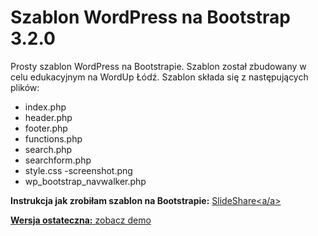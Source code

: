 Szablon WordPress na Bootstrap 3.2.0
====================================

Prosty szablon WordPress na Bootstrapie. Szablon został zbudowany w celu edukacyjnym na WordUp Łódź. Szablon składa się z następujących plików:
- index.php
- header.php
- footer.php
- functions.php
- search.php
- searchform.php
- style.css -screenshot.png
- wp_bootstrap_navwalker.php
	
<strong>Instrukcja jak zrobiłam szablon na Bootstrapie:</strong>
<a href="http://www.slideshare.net/EwelinaMuc/jak-zbudowa-szablon-od-podstaw-na-bootstrap-3">SlideShare<a/a>

<strong>Wersja ostateczna:</strong>
<a href="http://www.ewelinamuc.com/screencast/">zobacz demo</a>


